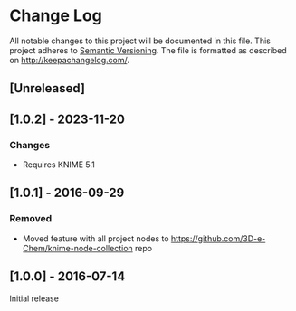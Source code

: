 # Change Log
All notable changes to this project will be documented in this file.
This project adheres to [Semantic Versioning](http://semver.org/).
The file is formatted as described on http://keepachangelog.com/.

## [Unreleased]

## [1.0.2] - 2023-11-20

### Changes

 - Requires KNIME 5.1

## [1.0.1] - 2016-09-29

### Removed

- Moved feature with all project nodes to https://github.com/3D-e-Chem/knime-node-collection repo

## [1.0.0] - 2016-07-14

Initial release
